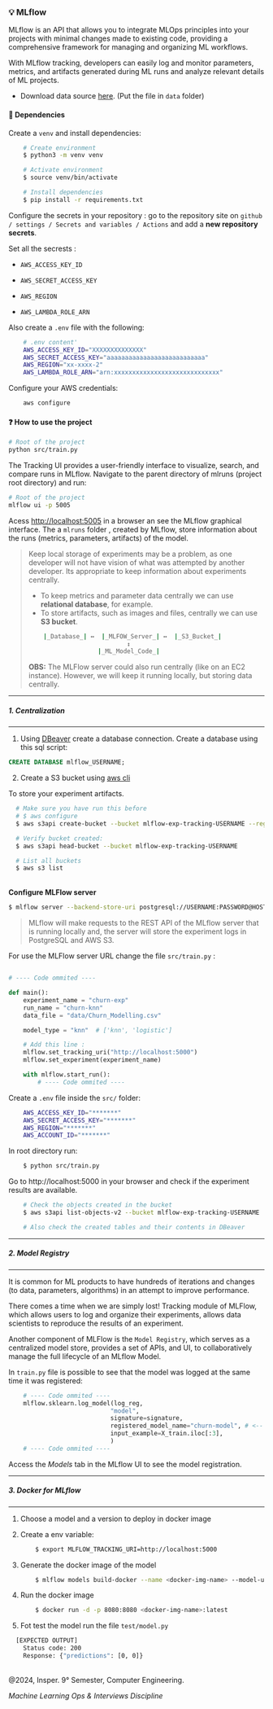 ### 💡️ MLflow

MLflow is an API that allows you to integrate MLOps principles into your projects with minimal changes made to existing code, providing a comprehensive framework for managing and organizing ML workflows.

With MLflow tracking, developers can easily log and monitor parameters, metrics, and artifacts generated during ML runs and analyze relevant details of ML projects.

* Download data source [here](https://www.kaggle.com/datasets/shantanudhakadd/bank-customer-churn-prediction?resource=download). (Put the file in `data` folder)

#### 📌 Dependencies

Create a `venv` and install dependencies:

```bash
    # Create environment
    $ python3 -m venv venv  

    # Activate environment
    $ source venv/bin/activate

    # Install dependencies
    $ pip install -r requirements.txt
``` 

Configure the secrets in your repository : go to the repository site on `github / settings / Secrets and variables / Actions` and add a **new repository secrets**.

Set all the secrests :

* `AWS_ACCESS_KEY_ID`
  
* `AWS_SECRET_ACCESS_KEY`
  
* `AWS_REGION`
  
* `AWS_LAMBDA_ROLE_ARN`

Also create a `.env` file with the following:

```bash
    # .env content'
    AWS_ACCESS_KEY_ID="XXXXXXXXXXXXXX"
    AWS_SECRET_ACCESS_KEY="aaaaaaaaaaaaaaaaaaaaaaaaaaa"
    AWS_REGION="xx-xxxx-2"
    AWS_LAMBDA_ROLE_ARN="arn:xxxxxxxxxxxxxxxxxxxxxxxxxxxxx"
``` 

Configure your AWS credentials:

```bash
    aws configure
```

#### ❓️ How to use the project


```bash
# Root of the project
python src/train.py
```

The Tracking UI provides a user-friendly interface to visualize, search, and compare runs in MLflow. Navigate to the parent directory of mlruns (project root directory) and run:

```bash
# Root of the project
mlflow ui -p 5005
```

Acess [http://localhost:5005](http://localhost:5005) in a browser an see the MLflow graphical interface.
The a `mlruns` folder , created by MLflow, store information about the runs (metrics, parameters, artifacts) of the model.

> Keep local storage of experiments may be a problem, as one developer will not have vision of what was attempted by another developer.
> Its appropriate to keep information about experiments centrally.
> * To keep metrics and parameter data centrally we can use **relational database**, for example.
> * To store artifacts, such as images and files, centrally we can use **S3 bucket**. 
>
> ```bash
>     |_Database_| ↔️  |_MLFOW_Server_| ↔️  |_S3_Bucket_|
>                            ↕️ 
>                    |_ML_Model_Code_|
> ```  
>
> **OBS:** The MLFlow server could also run centrally (like on an EC2 instance). However, we will keep it running locally, but storing data centrally.                   

---
##### 1. Centralization 
---

1. Using [DBeaver](https://dbeaver.io/download/) create a database connection. 
Create a database using this sql script:

```sql
CREATE DATABASE mlflow_USERNAME;
```


2. Create a S3 bucket using [aws cli](https://aws.amazon.com/pt/cli/)

To store your experiment artifacts.

```bash
  # Make sure you have run this before
  # $ aws configure 
  $ aws s3api create-bucket --bucket mlflow-exp-tracking-USERNAME --region us-east-2 --create-bucket-configuration LocationConstraint=us-east-2

  # Verify bucket created:
  $ aws s3api head-bucket --bucket mlflow-exp-tracking-USERNAME

  # List all buckets
  $ aws s3 list
```

<br> **Configure MLFlow server**

```bash
$ mlflow server --backend-store-uri postgresql://USERNAME:PASSWORD@HOST:PORT/<DATABASE-NAME> --default-artifact-root s3://mlflow-exp-tracking-USERNAME
```

> MLflow will make requests to the REST API of the MLflow server that is running locally and, the server will store the experiment logs in PostgreSQL and AWS S3.

For use the MLFlow server URL change the file `src/train.py` :

```python

# ---- Code ommited ----

def main():
    experiment_name = "churn-exp"
    run_name = "churn-knn"
    data_file = "data/Churn_Modelling.csv"

    model_type = "knn"  # ['knn', 'logistic']

    # Add this line :
    mlflow.set_tracking_uri("http://localhost:5000")
    mlflow.set_experiment(experiment_name)

    with mlflow.start_run():
        # ---- Code ommited ----

```

Create a `.env` file inside the `src/` folder:

```bash
    AWS_ACCESS_KEY_ID="*******"
    AWS_SECRET_ACCESS_KEY="*******"
    AWS_REGION="*******"
    AWS_ACCOUNT_ID="*******"
```

In root directory run:

```bash
    $ python src/train.py
```

Go to http://localhost:5000 in your browser and check if the experiment results are available.

```bash
    # Check the objects created in the bucket
    $ aws s3api list-objects-v2 --bucket mlflow-exp-tracking-USERNAME

    # Also check the created tables and their contents in DBeaver
```

---
##### 2. Model Registry 
---

It is common for ML products to have hundreds of iterations and changes (to data, parameters, algorithms) in an attempt to improve performance.

There comes a time when we are simply lost! Tracking module of MLFlow, which allows users to log and organize their experiments, allows data scientists to reproduce the results of an experiment.

Another component of MLFlow is the `Model Registry`, which serves as a centralized model store, provides a set of APIs, and UI, to collaboratively manage the full lifecycle of an MLflow Model.

In `train.py` file is possible to see that the model was logged at the same time it was registered:

```python
    # ---- Code ommited ----
    mlflow.sklearn.log_model(log_reg,
                            "model",
                            signature=signature,
                            registered_model_name="churn-model", # <-- LOOK HERE!
                            input_example=X_train.iloc[:3],
                            )
    # ---- Code ommited ----
```

Access the _Models_ tab in the MLflow UI to see the model registration.

---
##### 3. Docker for MLflow
---

1. Choose a model and a version to deploy in docker image
2. Create a env variable:
   
    ```bash
        $ export MLFLOW_TRACKING_URI=http://localhost:5000
    ```

3. Generate the docker image of the model
   
    ```bash
        $ mlflow models build-docker --name <docker-img-name> --model-uri "models:/<model-name>/<version-number>"
    ```

4. Run the docker image
   
    ```bash
        $ docker run -d -p 8080:8080 <docker-img-name>:latest   
    ```

5. Fot test the model run the file `test/model.py`

```bash
  [EXPECTED OUTPUT]
    Status code: 200
    Response: {"predictions": [0, 0]}
```

<br>
@2024, Insper. 9° Semester,  Computer Engineering.
<br>

_Machine Learning Ops & Interviews Discipline_